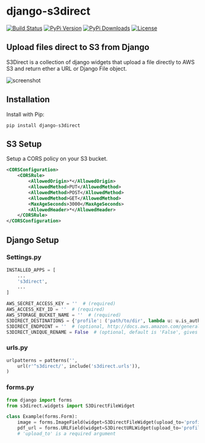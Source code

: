 django-s3direct
===============

[![Build Status](https://travis-ci.org/bradleyg/django-s3direct.svg?branch=master)](https://travis-ci.org/bradleyg/django-s3direct)
[![PyPi Version](https://pypip.in/v/django-s3direct/badge.png)](https://crate.io/packages/django-s3direct)
[![PyPi Downloads](https://pypip.in/d/django-s3direct/badge.png)](https://crate.io/packages/django-s3direct)
[![License](https://pypip.in/license/django-s3direct/badge.png)](https://crate.io/packages/django-s3direct)


Upload files direct to S3 from Django
-------------------------------------

S3Direct is a collection of django widgets that upload a file directly to AWS S3 and return ether a URL or Django File object.

![screenshot](https://raw.github.com/bradleyg/django-s3direct/master/screenshot.png)


## Installation

Install with Pip:

```pip install django-s3direct```  


## S3 Setup

Setup a CORS policy on your S3 bucket.

```xml
<CORSConfiguration>
    <CORSRule>
        <AllowedOrigin>*</AllowedOrigin>
        <AllowedMethod>PUT</AllowedMethod>
        <AllowedMethod>POST</AllowedMethod>
        <AllowedMethod>GET</AllowedMethod>
        <MaxAgeSeconds>3000</MaxAgeSeconds>
        <AllowedHeader>*</AllowedHeader>
    </CORSRule>
</CORSConfiguration>
```

## Django Setup

### Settings.py  

```python
INSTALLED_APPS = [
    ...
    's3direct',
    ...
]

AWS_SECRET_ACCESS_KEY = ''  # (required)
AWS_ACCESS_KEY_ID = ''  # (required)
AWS_STORAGE_BUCKET_NAME = ''  # (required)
S3DIRECT_DESTINATIONS = {'profile': ('path/to/dir', lambda u: u.is_authenticated, ['image/jpeg', 'video/*'])}  # (required, dictionary containing named Tuples('path', user_function, [MIME_TYPE_LIST]).
S3DIRECT_ENDPOINT = ''  # (optional, http://docs.aws.amazon.com/general/latest/gr/rande.html#s3_region)
S3DIRECT_UNIQUE_RENAME = False  # (optional, default is 'False', gives the uploaded file a unique filename)
```

### urls.py

```python
urlpatterns = patterns('',
    url(r'^s3direct/', include('s3direct.urls')),
)
```

### forms.py


```python
from django import forms
from s3direct.widgets import S3DirectFileWidget

class Example(forms.Form):
    image = forms.ImageField(widget=S3DirectFileWidget(upload_to='profile'))
    pdf_url = forms.URLField(widget=S3DirectURLWidget(upload_to='profile'))
    # 'upload_to' is a required argument
```